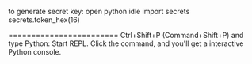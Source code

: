 to generate secret key:
open python idle
import secrets
secrets.token_hex(16)

========================
Ctrl+Shift+P (Command+Shift+P) and type Python: Start REPL. Click the command, and you'll get a interactive Python console.